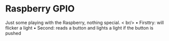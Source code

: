 # Raspberry GPIO
Just some playing with the Raspberry, nothing special. < br/>
•	Firsttry: will flicker a light 
•	Second: reads a button and lights a light if the button is pushed
